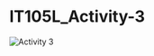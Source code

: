# IT105L_Activity-3
 
![Activity 3](https://user-images.githubusercontent.com/101295973/158084957-adb38963-21a8-4503-96c4-bb4114b33400.png)
